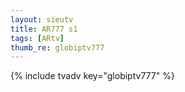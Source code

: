 ```yaml
--- 
layout: sieutv
title: AR777 s1
tags: [ARtv]
thumb_re: globiptv777
---
```

{% include tvadv key="globiptv777" %} 
